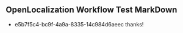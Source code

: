 ## OpenLocalization Workflow Test MarkDown
* e5b7f5c4-bc9f-4a9a-8335-14c984d6aeec 
thanks!<!--HONumber=Mar16_HO2-->
